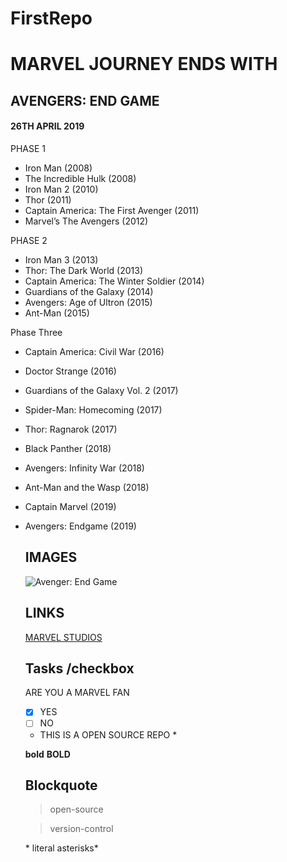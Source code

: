 # FirstRepo
# MARVEL JOURNEY ENDS WITH
## AVENGERS: END GAME
#### 26TH APRIL 2019

PHASE 1
* Iron Man (2008)
* The Incredible Hulk (2008)
* Iron Man 2 (2010)
* Thor (2011)
* Captain America: The First Avenger (2011)
* Marvel’s The Avengers (2012)

PHASE 2
* Iron Man 3 (2013)
* Thor: The Dark World (2013)
* Captain America: The Winter Soldier (2014)
* Guardians of the Galaxy (2014)
* Avengers: Age of Ultron (2015)
* Ant-Man (2015)

Phase Three

* Captain America: Civil War (2016)
* Doctor Strange (2016)
* Guardians of the Galaxy Vol. 2 (2017)
* Spider-Man: Homecoming (2017)
* Thor: Ragnarok (2017)
* Black Panther (2018)
* Avengers: Infinity War (2018)
* Ant-Man and the Wasp (2018)
* Captain Marvel (2019)
* Avengers: Endgame (2019)
  
  ## IMAGES
  
  ![Avenger: End Game]()
  
  ## LINKS
  [MARVEL STUDIOS](www.marvel.com)
  
    ## Tasks /checkbox
  
  ARE YOU A MARVEL FAN
  - [x] YES
  - [ ] NO
  
  * THIS IS A OPEN SOURCE REPO *

  **bold**  __BOLD__

  ## Blockquote
  
  > open-source
  
  >version-control
  
  \* literal asterisks\*
  


<script> alert() </script

## table

-----------------------------------------------------
   NO | NAME                | DAYS |
------|---------------------|------|----------------
    1 | AVENGERS:END GAME   | 7    |
    
  ## emoji
  
  :rocket:
  
